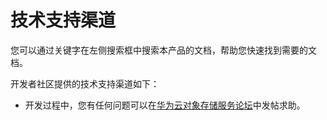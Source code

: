 # 技术支持渠道<a name="obs_21_0003"></a>

您可以通过关键字在左侧搜索框中搜索本产品的文档，帮助您快速找到需要的文档。

开发者社区提供的技术支持渠道如下：

-   开发过程中，您有任何问题可以在[华为云对象存储服务论坛](https://bbs.huaweicloud.com/forum/forum-620-1.html)中发帖求助。

